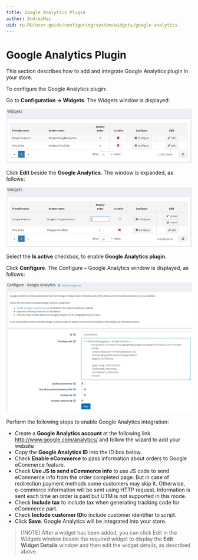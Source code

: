```yaml
---
title: Google Analytics Plugin
author: AndreiMaz
uid: ru-RU/user-guide/configuring/system/widgets/google-analytics
---
```


# Google Analytics Plugin

This section describes how to add and integrate Google Analytics plugin in your store.

To configure the Google Analytics plugin:

Go to **Configuration → Widgets**. The Widgets window is displayed:

![Widgets](_static/google-analytics/google-analytics-widgets.png)

Click **Edit** beside the **Google Analytics**. The window is expanded, as follows:

![Google analytics](_static/google-analytics/google-analytics-widgets-edit.png)

Select the **Is active** checkbox, to enable **Google Analytics plugin**.

Click **Configure**. The Configure – Google Analytics window is displayed, as follows:

![Google analytics - Configure](_static/google-analytics/google-analytics-widgets-configure.PNG)

Perform the following steps to enable Google Analytics integration:

* Create a **Google Analytics account** at the following link <http://www.google.com/analytics/> and follow the wizard to add your website
* Copy the **Google Analytics ID** into the ID box below.
* Check **Enable eCommerce** to pass information about orders to Google eCommerce feature.
* Check **Use JS to send eCommerce info** to use JS code to send eCommerce info from the order completed page. But in case of redirection payment methods some customers may skip it. Otherwise, e-commerce information will be sent using HTTP request. Information is sent each time an order is paid but UTM is not supported in this mode.
* Check **Include tax** to include tax when generating tracking code for eCommerce part.
* Check **Include customer ID**to include customer identifier to script.
* Click **Save**. Google Analytics will be integrated into your store.

> [!NOTE] After a widget has been added, you can click Edit in the Widgets window beside the required widget to display the **Edit Widget Details** window and then edit the widget details, as described above.